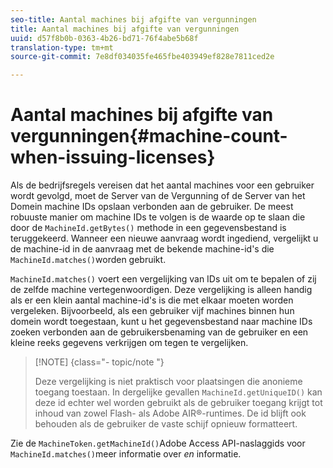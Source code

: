```yaml
---
seo-title: Aantal machines bij afgifte van vergunningen
title: Aantal machines bij afgifte van vergunningen
uuid: d57f8b0b-0363-4b26-bd71-76f4abe5b68f
translation-type: tm+mt
source-git-commit: 7e8df034035fe465fbe403949ef828e7811ced2e

---
```



# Aantal machines bij afgifte van vergunningen{#machine-count-when-issuing-licenses}

Als de bedrijfsregels vereisen dat het aantal machines voor een gebruiker wordt gevolgd, moet de Server van de Vergunning of de Server van het Domein machine IDs opslaan verbonden aan de gebruiker. De meest robuuste manier om machine IDs te volgen is de waarde op te slaan die door de `MachineId.getBytes()` methode in een gegevensbestand is teruggekeerd. Wanneer een nieuwe aanvraag wordt ingediend, vergelijkt u de machine-id in de aanvraag met de bekende machine-id&#39;s die `MachineId.matches()`worden gebruikt.

`MachineId.matches()` voert een vergelijking van IDs uit om te bepalen of zij de zelfde machine vertegenwoordigen. Deze vergelijking is alleen handig als er een klein aantal machine-id&#39;s is die met elkaar moeten worden vergeleken. Bijvoorbeeld, als een gebruiker vijf machines binnen hun domein wordt toegestaan, kunt u het gegevensbestand naar machine IDs zoeken verbonden aan de gebruikersbenaming van de gebruiker en een kleine reeks gegevens verkrijgen om tegen te vergelijken.

>[!NOTE] {class=&quot;- topic/note &quot;}
>
>Deze vergelijking is niet praktisch voor plaatsingen die anonieme toegang toestaan. In dergelijke gevallen `MachineId.getUniqueID()` kan deze id echter wel worden gebruikt als de gebruiker toegang krijgt tot inhoud van zowel Flash- als Adobe AIR®-runtimes. De id blijft ook behouden als de gebruiker de vaste schijf opnieuw formatteert.

Zie de `MachineToken.getMachineId()`Adobe Access API-naslaggids voor `MachineId.matches()`meer informatie over *en* informatie.
